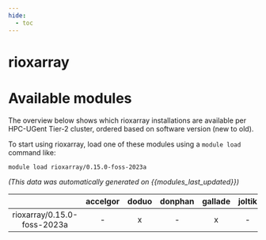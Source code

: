 ```yaml
---
hide:
  - toc
---
```


rioxarray
=========

# Available modules


The overview below shows which rioxarray installations are available per HPC-UGent Tier-2 cluster, ordered based on software version (new to old).

To start using rioxarray, load one of these modules using a `module load` command like:

```shell
module load rioxarray/0.15.0-foss-2023a
```

*(This data was automatically generated on {{modules_last_updated}})*  

| |accelgor|doduo|donphan|gallade|joltik|litleo|shinx|
| :---: | :---: | :---: | :---: | :---: | :---: | :---: | :---: |
|rioxarray/0.15.0-foss-2023a|-|x|-|x|-|x|x|
